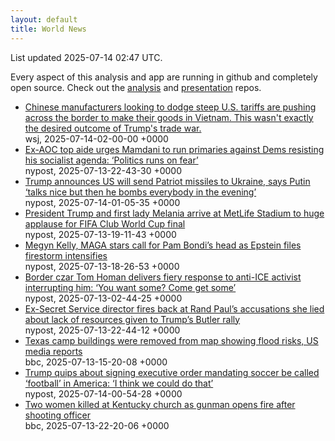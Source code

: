 ```yaml
---
layout: default
title: World News
---
```


<div markdown="0">
<div class="byline small text-muted">List updated <span class="datetime">2025-07-14 02:47 UTC</span>.</div>

<p>Every aspect of this analysis and app are running in github and completely open source. Check out the <a href="https://github.com/Castro-Media/Analysis">analysis</a> and <a href="https://github.com/Castro-Media/TopStoryReview.com">presentation</a> repos.</p>
<ul>
<li><a href='https://www.wsj.com/economy/trade/vietnam-china-manufacturing-trump-tariffs-58767ba2'>Chinese manufacturers looking to dodge steep U.S. tariffs are pushing across the border to make their goods in Vietnam. This wasn't exactly the desired outcome of Trump's trade war.</a><div class='byline small text-muted'>wsj, <span class="datetime">2025-07-14-02-00-00 +0000</span></div></li>
<li><a href='https://nypost.com/2025/07/13/us-news/ex-aoc-aide-mamdani-must-run-primaries-against-dems-resisting-agenda/'>Ex-AOC top aide urges Mamdani to run primaries against Dems resisting his socialist agenda: &#8216;Politics runs on fear&#8217;</a><div class='byline small text-muted'>nypost, <span class="datetime">2025-07-13-22-43-30 +0000</span></div></li>
<li><a href='https://nypost.com/2025/07/13/world-news/trump-says-us-will-send-missiles-to-ukraine/'>Trump announces US will send Patriot missiles to Ukraine, says Putin &#8216;talks nice but then he bombs everybody in the evening&#8217;</a><div class='byline small text-muted'>nypost, <span class="datetime">2025-07-14-01-05-35 +0000</span></div></li>
<li><a href='https://nypost.com/2025/07/13/us-news/president-trump-melania-arrive-at-fifa-club-world-cup-final-at-metlife-stadium/'>President Trump and first lady Melania arrive at MetLife Stadium to huge applause for FIFA Club World Cup final</a><div class='byline small text-muted'>nypost, <span class="datetime">2025-07-13-19-11-43 +0000</span></div></li>
<li><a href='https://nypost.com/2025/07/13/us-news/megyn-kelly-maga-stars-rail-against-pam-bondi-over-epstein-files/'>Megyn Kelly, MAGA stars call for Pam Bondi&#8217;s head as Epstein files firestorm intensifies</a><div class='byline small text-muted'>nypost, <span class="datetime">2025-07-13-18-26-53 +0000</span></div></li>
<li><a href='https://nypost.com/2025/07/12/us-news/border-czar-tom-homan-delivers-stern-warning-to-anti-ice-protesters-you-want-some-come-get-some/'>Border czar Tom Homan delivers fiery response to anti-ICE activist interrupting him: &#8216;You want some? Come get some&#8217;</a><div class='byline small text-muted'>nypost, <span class="datetime">2025-07-13-02-44-25 +0000</span></div></li>
<li><a href='https://nypost.com/2025/07/13/us-news/ex-secret-service-director-kimberly-cheatle-fires-back-at-rand-pauls-accusations-she-lied-about-lack-of-resources-give-to-trumps-butler-rally/'>Ex-Secret Service director fires back at Rand Paul&#8217;s accusations she lied about lack of resources given to Trump&#8217;s Butler rally</a><div class='byline small text-muted'>nypost, <span class="datetime">2025-07-13-22-44-12 +0000</span></div></li>
<li><a href='https://www.bbc.com/news/articles/ce8zjk5yx8wo'>Texas camp buildings were removed from map showing flood risks, US media reports</a><div class='byline small text-muted'>bbc, <span class="datetime">2025-07-13-15-20-08 +0000</span></div></li>
<li><a href='https://nypost.com/2025/07/13/us-news/trump-quips-about-signing-executive-order-mandating-soccer-be-called-football-in-america-at-fifa-club-world-cup-final/'>Trump quips about signing executive order mandating soccer be called &#8216;football&#8217; in America: &#8216;I think we could do that&#8217;</a><div class='byline small text-muted'>nypost, <span class="datetime">2025-07-14-00-54-28 +0000</span></div></li>
<li><a href='https://www.bbc.com/news/articles/cm2l5jn6254o'>Two women killed at Kentucky church as gunman opens fire after shooting officer</a><div class='byline small text-muted'>bbc, <span class="datetime">2025-07-13-22-20-06 +0000</span></div></li>
</ul>
</div>

